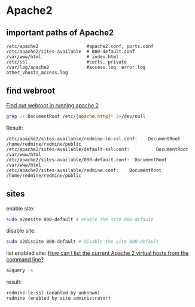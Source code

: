 # Apache2
## important paths of Apache2
```
/etc/apache2                  #apache2.conf, ports.conf
/etc/apache2/sites-available  # 000-default.conf
/var/www/html                 # index.html
/etc/ssl                      #certs, private
/var/log/apache2              #access.log  error.log  other_vhosts_access.log
```

## find webroot
[Find out webroot in running apache 2](https://stackoverflow.com/questions/27232596/find-out-webroot-in-running-apache-2)

```sh
grep -r DocumentRoot /etc/{apache,http}* 2>/dev/null
```
Result:

```
/etc/apache2/sites-available/redmine-le-ssl.conf:    DocumentRoot /home/redmine/redmine/public
/etc/apache2/sites-available/default-ssl.conf:          DocumentRoot /var/www/html
/etc/apache2/sites-available/000-default.conf:  DocumentRoot /var/www/html
/etc/apache2/sites-available/redmine.conf:    DocumentRoot /home/redmine/redmine/public
```

## sites

enable site:
```sh
sudo a2ensite 000-default # enable the site 000-default
```

disable site:
```sh
sudo a2dissite 000-default # disable the site 000-default
```

list enabled site:
[How can I list the current Apache 2 virtual hosts from the command line?](https://serverfault.com/questions/742352/how-can-i-list-the-current-apache-2-virtual-hosts-from-the-command-line)
```sh
a2query -s
```
result:
```
redmine-le-ssl (enabled by unknown)
redmine (enabled by site administrator)
```
